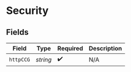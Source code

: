 # Security


## Fields

| Field              | Type               | Required           | Description        |
| ------------------ | ------------------ | ------------------ | ------------------ |
| `httpCCG`          | *string*           | :heavy_check_mark: | N/A                |